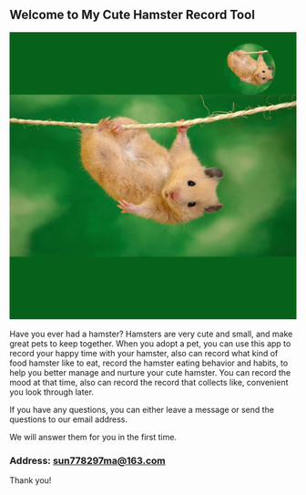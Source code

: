 ## Welcome to My Cute Hamster Record Tool

![Image](icon-1024.png)

Have you ever had a hamster? Hamsters are very cute and small, and make great pets to keep together. When you adopt a pet, you can use this app to record your happy time with your hamster, also can record what kind of food hamster like to eat, record the hamster eating behavior and habits, to help you better manage and nurture your cute hamster. You can record the mood at that time, also can record the record that collects like, convenient you look through later.


If you have any questions, you can either leave a message or send the questions to our email address.

We will answer them for you in the first time.

### Address: sun778297ma@163.com

Thank you!
